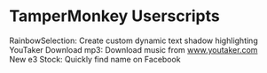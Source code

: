 # TamperMonkey Userscripts  
RainbowSelection: Create custom dynamic text shadow highlighting  
YouTaker Download mp3: Download music from www.youtaker.com  
New e3 Stock: Quickly find name on Facebook  
